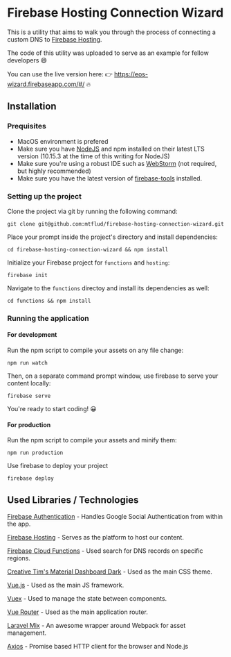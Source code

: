 # Firebase Hosting Connection Wizard

This is a utility that aims to walk you through the process of connecting a custom DNS to [Firebase Hosting](https://firebase.google.com/docs/hosting).

The code of this utility was uploaded to serve as an example for fellow developers 😄

You can use the live version here: 👉 https://eos-wizard.firebaseapp.com/#/ 🔥

## Installation

### Prequisites
- MacOS environment is prefered
- Make sure you have [NodeJS](https://nodejs.org/en/) and npm installed on their latest LTS version (10.15.3 at the time of this writing for NodeJS)
- Make sure you're using a robust IDE such as [WebStorm](https://www.jetbrains.com/webstorm/) (not required, but highly recommended)
- Make sure you have the latest version of [firebase-tools](https://firebase.google.com/docs/cli) installed.

### Setting up the project

Clone the project via git by running the following command:

`git clone git@github.com:mtflud/firebase-hosting-connection-wizard.git`

Place your prompt inside the project's directory and install dependencies:

`cd firebase-hosting-connection-wizard && npm install`

Initialize your Firebase project for `functions` and `hosting`:

`firebase init`

Navigate to the `functions` directoy and install its dependencies as well:

`cd functions && npm install`

### Running the application

#### For development

Run the npm script to compile your assets on any file change:

`npm run watch`

Then, on a separate command prompt window, use firebase to serve your content locally:

`firebase serve`

You're ready to start coding! 😀

#### For production

Run the npm script to compile your assets and minify them:

`npm run production`

Use firebase to deploy your project

`firebase deploy`

## Used Libraries / Technologies

[Firebase Authentication](https://firebase.google.com/docs/auth) - Handles Google Social Authentication from within the app.

[Firebase Hosting](https://firebase.google.com/docs/hosting) - Serves as the platform to host our content.

[Firebase Cloud Functions](https://firebase.google.com/docs/functions) - Used search for DNS records on specific regions.

[Creative Tim's Material Dashboard Dark](https://www.creative-tim.com/product/material-dashboard-dark) - Used as the main CSS theme.

[Vue.js](https://vuejs.org/) - Used as the main JS framework.

[Vuex](https://vuex.vuejs.org/) - Used to manage the state between components.

[Vue Router](https://router.vuejs.org/) - Used as the main application router.

[Laravel Mix](https://laravel-mix.com/) - An awesome wrapper around Webpack for asset management.

[Axios](https://github.com/axios/axios) - Promise based HTTP client for the browser and Node.js

